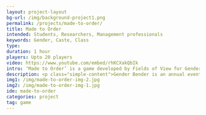 ```yaml
---
layout: project-layout
bg-url: /img/background-project1.png
permalink: /projects/made-to-order/
title: Made to Order
intended: Students, Researchers, Management professionals
keywords: Gender, Caste, Class
type:  
duration: 1 hour
players: Upto 20 players
video: https://www.youtube.com/embed/rhKCXakQbIk
intro: ‘Made to Order’ is a game developed by Fields of View for Gender Bender 2017, a production by Sandbox Collective and Goethe Institut Bangalore/Max Mueller Bhavan.
description: <p class="simple-content">Gender Bender is an annual event where artists and groups are invited to propose ideas that challenge current ideas around gender. For Gender Bender 2017, Fields of View proposed to create a game that would let the audience take a step back and explore the intersecting dimensions of gender, caste, and class, how they frame our view of the world, and how intricately they are bound. Fields of View was one of the ten grantees chosen from almost 120 entries from the country, and around the world.</p><p class="simple-content">In ‘Made to Order’, participants take on the role of people whose lives are distant from their own. Instead of passively reading a case study or a report, in the game participants get to experience what it is to make daily decisions if one is hampered because of the constrictions placed by caste, class, and gender. The game becomes a powerful way to disseminate research, both qualitative and quantitative, as the game is modelled on data drawn from on-the-ground research.</p>
img1: /img/made-to-order-img-2.jpg
img2: /img/made-to-order-img-1.jpg
ide: made-to-order
categories: project
tag: game
---
```


